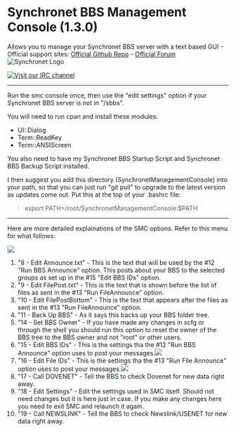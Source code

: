 # Synchronet BBS Management Console (1.3.0)
Allows you to manage your Synchronet BBS server with a text based GUI - 
Official support sites: [Official Github Repo](https://github.com/fstltna/SynchronetManagementConsole) - [Official Forum](https://synchronetbbs.org/index.php/forum/synchronet-management-console)
![Synchronet Logo](https://SynchronetBBS.org/SynchronetLogo.png)

[![Visit our IRC channel](https://kiwiirc.com/buttons/irc.synchro.net/SynchronetFans.png)](https://kiwiirc.com/client/irc.synchro.net/?nick=guest|?#SynchronetFans)

---

Run the smc console once, then use the "edit settings" option if your Synchronet BBS server is not in "/sbbs".

You will need to run cpan and install these modules:

- UI::Dialog
- Term::ReadKey
- Term::ANSIScreen

You also need to have my Synchronet BBS Startup Script and Synchronet BBS Backup Script installed.

I then suggest you add this directory (SynchronetManagementConsole) into your path, so that you can just run "git pull" to upgrade to the latest version as updates come out. Put this at the top of your .bashrc file:

>export PATH=/root/SynchronetManagementConsole:$PATH


***

Here are more detailed explainations of the SMC options. Refer to this menu for what follows:

![](https://SynchronetBBS.org/SMC_Images/SMC_Main_Menu.png) 


1. "8 - Edit Announce.txt" - This is the text that will be used by the #12 "Run BBS Announce" option. This posts about your BBS to the selected groups as set up in the #15 "Edit BBS IDs" option.
2. "9 - Edit FilePost.txt" - This is the text that is shown before the list of files as sent in the #13 "Run FileAnnounce" option.
3. "10 - Edit FilePostBottom" - This is the text that appears after the files as sent in the #13 "Run FileAnnounce" option.
4. "11 - Back Up BBS" - As it says this backs up your BBS folder tree.
5. "14 - Set BBS Owner" - If you have made any changes in scfg or through the shell you should run this option to reset the owner of the BBS tree to the BBS owner and not "root" or other users.
6. "15 - Edit BBS IDs" - This is the settings tha the #12 "Run BBS Announce" option uses to post your messages.![](https://SynchronetBBS.org/SMC_Images/SMC_BBS_IDS.png) 
7. "16 - Edit File IDs" - This is the settings tha the #13 "Run File Announce" option uses to post your messages.![](https://SynchronetBBS.org/SMC_Images/SMC_FILE_ID.png) 
8. "17 - Call DOVENET" - Tell the BBS to check Dovenet for new data right away.
9. "18 - Edit Settings" - Edit the settings used in SMC itself. Should not need changes but it is here just in case. If you make any changes here you need to exit SMC and relaunch it again.
10. "19 - Call NEWSLINK" - Tell the BBS to check Newslink/USENET for new data right away.

